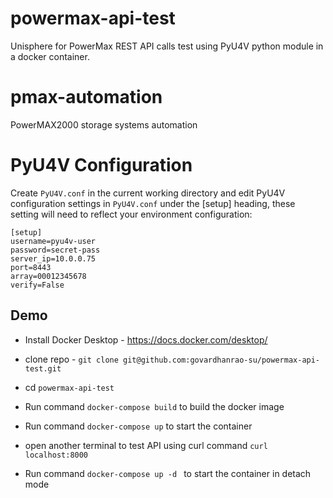 # powermax-api-test
Unisphere for PowerMax REST API calls  test using PyU4V python module in a docker container. 

# pmax-automation
PowerMAX2000 storage systems automation

# PyU4V Configuration
Create `PyU4V.conf` in the current working directory and edit PyU4V configuration settings in `PyU4V.conf` under the [setup] heading, these setting will need to reflect your environment configuration:

```
[setup]
username=pyu4v-user
password=secret-pass
server_ip=10.0.0.75
port=8443
array=00012345678
verify=False
```

## Demo

- Install Docker Desktop - https://docs.docker.com/desktop/

- clone repo - `git clone git@github.com:govardhanrao-su/powermax-api-test.git`

- cd `powermax-api-test`

- Run command `docker-compose build` to build the docker image

- Run command `docker-compose up` to start the container

- open another terminal to test API using curl command `curl localhost:8000`

- Run command `docker-compose up -d ` to start the container in detach mode

